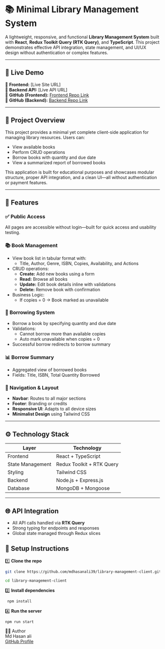 # 📚 Minimal Library Management System

A lightweight, responsive, and functional **Library Management System** built with **React**, **Redux Toolkit Query (RTK Query)**, and **TypeScript**. This project demonstrates effective API integration, state management, and UI/UX design without authentication or complex features.

---

## 🚀 Live Demo

🔗 **Frontend:** [Live Site URL]  
🔗 **Backend API:** [Live API URL]  
🔗 **GitHub (Frontend):** [Frontend Repo Link](https://github.com/mdhasanali39/library-management-client) <br/>
🔗 **GitHub (Backend):** [Backend Repo Link](https://github.com/mdhasanali39/library-management-server) 

---

## 📌 Project Overview

This project provides a minimal yet complete client-side application for managing library resources. Users can:

- View available books
- Perform CRUD operations
- Borrow books with quantity and due date
- View a summarized report of borrowed books

This application is built for educational purposes and showcases modular structure, proper API integration, and a clean UI—all without authentication or payment features.

---

## 🧩 Features

### ✅ Public Access
All pages are accessible without login—built for quick access and usability testing.

### 📚 Book Management
- View book list in tabular format with:
  - Title, Author, Genre, ISBN, Copies, Availability, and Actions
- CRUD operations:
  - **Create:** Add new books using a form
  - **Read:** Browse all books
  - **Update:** Edit book details inline with validations
  - **Delete:** Remove book with confirmation
- Business Logic:
  - If copies = 0 → Book marked as unavailable

### 🔄 Borrowing System
- Borrow a book by specifying quantity and due date
- Validations:
  - Cannot borrow more than available copies
  - Auto mark unavailable when copies = 0
- Successful borrow redirects to borrow summary

### 📊 Borrow Summary
- Aggregated view of borrowed books
- Fields: Title, ISBN, Total Quantity Borrowed

### 🧭 Navigation & Layout
- **Navbar**: Routes to all major sections
- **Footer**: Branding or credits
- **Responsive UI**: Adapts to all device sizes
- **Minimalist Design** using Tailwind CSS

---

## ⚙️ Technology Stack

| Layer | Technology |
| ----- | ---------- |
| Frontend | React + TypeScript |
| State Management | Redux Toolkit + RTK Query |
| Styling | Tailwind CSS |
| Backend | Node.js + Express.js |
| Database | MongoDB + Mongoose |

---

## 🌐 API Integration

- All API calls handled via **RTK Query**
- Strong typing for endpoints and responses
- Global state managed through Redux slices

## 🚀 Setup Instructions

1️⃣ **Clone the repo**

```bash
git clone https://github.com/mdhasanali39/library-management-client.git
```
```bash
cd library-management-client
```
2️⃣ **Install dependencies**
```bash
 npm install
```

4️⃣ **Run the server**
```bash
npm run start
```


🧑‍💻 Author <br>
Md Hasan ali <br>
[GitHub Profile](https://github.com/mdhasanali39)

